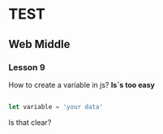 # TEST
## Web Middle
### Lesson 9

How to create a variable in js?
**Is`s too easy**

```javascript

let variable = 'your data'

```

Is that clear?
